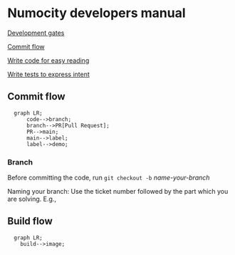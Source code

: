 # Numocity developers manual

[Development gates](gates.md)

[Commit flow](commit-to-cust-flow.md)

[Write code for easy reading](naming.md)

[Write tests to express intent](tests.md)

## Commit flow

```mermaid
  graph LR;
      code-->branch;
      branch-->PR[Pull Request];
      PR-->main;
      main-->label;
      label-->demo;
```

### Branch

Before committing the code, run `git checkout -b` _name-your-branch_

Naming your branch: Use the ticket number followed by the part which you are solving.
E.g., 

## Build flow

```mermaid
  graph LR;
    build-->image;
```
